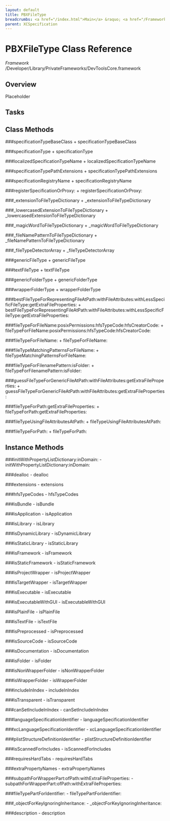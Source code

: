 ```yaml
---
layout: default
title: PBXFileType
breadcrumbs: <a href="/index.html">Main</a> &raquo; <a href="/Frameworks.html">Framework</a> &raquo; <a href="/Frameworks/DevToolsCore.html">DevToolsCore</a> &raquo; PBXFileType
parent: XCSpecification 
---
```

# PBXFileType Class Reference

*Framework* /Developer/Library/PrivateFrameworks/DevToolsCore.framework

## Overview

Placeholder

## Tasks

## Class Methods

<a name="+specificationTypeBaseClass"></a>
###specificationTypeBaseClass
    + specificationTypeBaseClass

<a name="+specificationType"></a>
###specificationType
    + specificationType

<a name="+localizedSpecificationTypeName"></a>
###localizedSpecificationTypeName
    + localizedSpecificationTypeName

<a name="+specificationTypePathExtensions"></a>
###specificationTypePathExtensions
    + specificationTypePathExtensions

<a name="+specificationRegistryName"></a>
###specificationRegistryName
    + specificationRegistryName

<a name="+registerSpecificationOrProxy:"></a>
###registerSpecificationOrProxy:
    + registerSpecificationOrProxy:

<a name="+_extensionToFileTypeDictionary"></a>
###_extensionToFileTypeDictionary
    + _extensionToFileTypeDictionary

<a name="+_lowercasedExtensionToFileTypeDictionary"></a>
###_lowercasedExtensionToFileTypeDictionary
    + _lowercasedExtensionToFileTypeDictionary

<a name="+_magicWordToFileTypeDictionary"></a>
###_magicWordToFileTypeDictionary
    + _magicWordToFileTypeDictionary

<a name="+_fileNamePatternToFileTypeDictionary"></a>
###_fileNamePatternToFileTypeDictionary
    + _fileNamePatternToFileTypeDictionary

<a name="+_fileTypeDetectorArray"></a>
###_fileTypeDetectorArray
    + _fileTypeDetectorArray

<a name="+genericFileType"></a>
###genericFileType
    + genericFileType

<a name="+textFileType"></a>
###textFileType
    + textFileType

<a name="+genericFolderType"></a>
###genericFolderType
    + genericFolderType

<a name="+wrapperFolderType"></a>
###wrapperFolderType
    + wrapperFolderType

<a name="+bestFileTypeForRepresentingFileAtPath:withFileAttributes:withLessSpecificFileType:getExtraFileProperties:"></a>
###bestFileTypeForRepresentingFileAtPath:withFileAttributes:withLessSpecificFileType:getExtraFileProperties:
    + bestFileTypeForRepresentingFileAtPath:withFileAttributes:withLessSpecificFileType:getExtraFileProperties:

<a name="+fileTypeForFileName:posixPermissions:hfsTypeCode:hfsCreatorCode:"></a>
###fileTypeForFileName:posixPermissions:hfsTypeCode:hfsCreatorCode:
    + fileTypeForFileName:posixPermissions:hfsTypeCode:hfsCreatorCode:

<a name="+fileTypeForFileName:"></a>
###fileTypeForFileName:
    + fileTypeForFileName:

<a name="+fileTypeMatchingPatternsForFileName:"></a>
###fileTypeMatchingPatternsForFileName:
    + fileTypeMatchingPatternsForFileName:

<a name="+fileTypeForFilenamePattern:isFolder:"></a>
###fileTypeForFilenamePattern:isFolder:
    + fileTypeForFilenamePattern:isFolder:

<a name="+guessFileTypeForGenericFileAtPath:withFileAttributes:getExtraFileProperties:"></a>
###guessFileTypeForGenericFileAtPath:withFileAttributes:getExtraFileProperties:
    + guessFileTypeForGenericFileAtPath:withFileAttributes:getExtraFileProperties:

<a name="+fileTypeForPath:getExtraFileProperties:"></a>
###fileTypeForPath:getExtraFileProperties:
    + fileTypeForPath:getExtraFileProperties:

<a name="+fileTypeUsingFileAttributesAtPath:"></a>
###fileTypeUsingFileAttributesAtPath:
    + fileTypeUsingFileAttributesAtPath:

<a name="+fileTypeForPath:"></a>
###fileTypeForPath:
    + fileTypeForPath:

## Instance Methods

<a name="-initWithPropertyListDictionary:inDomain:"></a>
###initWithPropertyListDictionary:inDomain:
    - initWithPropertyListDictionary:inDomain:

<a name="-dealloc"></a>
###dealloc
    - dealloc

<a name="-extensions"></a>
###extensions
    - extensions

<a name="-hfsTypeCodes"></a>
###hfsTypeCodes
    - hfsTypeCodes

<a name="-isBundle"></a>
###isBundle
    - isBundle

<a name="-isApplication"></a>
###isApplication
    - isApplication

<a name="-isLibrary"></a>
###isLibrary
    - isLibrary

<a name="-isDynamicLibrary"></a>
###isDynamicLibrary
    - isDynamicLibrary

<a name="-isStaticLibrary"></a>
###isStaticLibrary
    - isStaticLibrary

<a name="-isFramework"></a>
###isFramework
    - isFramework

<a name="-isStaticFramework"></a>
###isStaticFramework
    - isStaticFramework

<a name="-isProjectWrapper"></a>
###isProjectWrapper
    - isProjectWrapper

<a name="-isTargetWrapper"></a>
###isTargetWrapper
    - isTargetWrapper

<a name="-isExecutable"></a>
###isExecutable
    - isExecutable

<a name="-isExecutableWithGUI"></a>
###isExecutableWithGUI
    - isExecutableWithGUI

<a name="-isPlainFile"></a>
###isPlainFile
    - isPlainFile

<a name="-isTextFile"></a>
###isTextFile
    - isTextFile

<a name="-isPreprocessed"></a>
###isPreprocessed
    - isPreprocessed

<a name="-isSourceCode"></a>
###isSourceCode
    - isSourceCode

<a name="-isDocumentation"></a>
###isDocumentation
    - isDocumentation

<a name="-isFolder"></a>
###isFolder
    - isFolder

<a name="-isNonWrapperFolder"></a>
###isNonWrapperFolder
    - isNonWrapperFolder

<a name="-isWrapperFolder"></a>
###isWrapperFolder
    - isWrapperFolder

<a name="-includeInIndex"></a>
###includeInIndex
    - includeInIndex

<a name="-isTransparent"></a>
###isTransparent
    - isTransparent

<a name="-canSetIncludeInIndex"></a>
###canSetIncludeInIndex
    - canSetIncludeInIndex

<a name="-languageSpecificationIdentifier"></a>
###languageSpecificationIdentifier
    - languageSpecificationIdentifier

<a name="-xcLanguageSpecificationIdentifier"></a>
###xcLanguageSpecificationIdentifier
    - xcLanguageSpecificationIdentifier

<a name="-plistStructureDefinitionIdentifier"></a>
###plistStructureDefinitionIdentifier
    - plistStructureDefinitionIdentifier

<a name="-isScannedForIncludes"></a>
###isScannedForIncludes
    - isScannedForIncludes

<a name="-requiresHardTabs"></a>
###requiresHardTabs
    - requiresHardTabs

<a name="-extraPropertyNames"></a>
###extraPropertyNames
    - extraPropertyNames

<a name="-subpathForWrapperPart:ofPath:withExtraFileProperties:"></a>
###subpathForWrapperPart:ofPath:withExtraFileProperties:
    - subpathForWrapperPart:ofPath:withExtraFileProperties:

<a name="-fileTypePartForIdentifier:"></a>
###fileTypePartForIdentifier:
    - fileTypePartForIdentifier:

<a name="-_objectForKeyIgnoringInheritance:"></a>
###_objectForKeyIgnoringInheritance:
    - _objectForKeyIgnoringInheritance:

<a name="-description"></a>
###description
    - description

